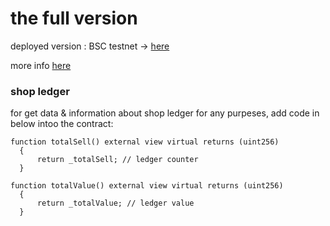 # the full version
deployed version : BSC testnet -> [here](https://testnet.bscscan.com/address/0x1e2adb685159c692c4c4468bf70ec63212365cf2) 

more info [here](https://github.com/mosi-sol/live-contract-s3/tree/main/05-Tokenize) 

### shop ledger
for get data & information about shop ledger for any purpeses, add code in below intoo the contract:

```solidity
function totalSell() external view virtual returns (uint256)
  {
      return _totalSell; // ledger counter
  }

function totalValue() external view virtual returns (uint256)
  {
      return _totalValue; // ledger value
  }
```
